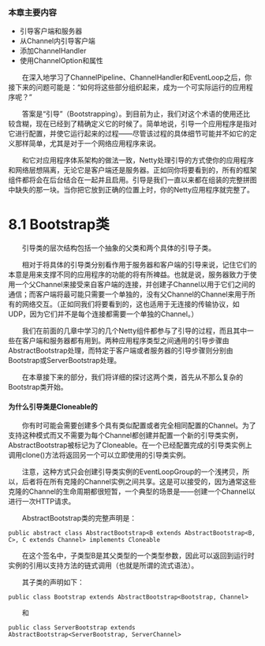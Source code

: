 ### 本章主要内容

- 引导客户端和服务器
- 从Channel内引导客户端
- 添加ChannelHandler
- 使用ChannelOption和属性

&emsp;&emsp;在深入地学习了ChannelPipeline、ChannelHandler和EventLoop之后，你接下来的问题可能是：“如何将这些部分组织起来，成为一个可实际运行的应用程序呢？”

&emsp;&emsp;答案是“引导”（Bootstrapping）。到目前为止，我们对这个术语的使用还比较含糊，现在已经到了精确定义它的时候了。简单地说，引导一个应用程序是指对它进行配置，并使它运行起来的过程——尽管该过程的具体细节可能并不如它的定义那样简单，尤其是对于一个网络应用程序来说。

&emsp;&emsp;和它对应用程序体系架构的做法一致，Netty处理引导的方式使你的应用程序和网络层想隔离，无论它是客户端还是服务器。正如同你将要看到的，所有的框架组件都将会在后台结合在一起并且启用。引导是我们一直以来都在组装的完整拼图中缺失的那一块。当你把它放到正确的位置上时，你的Netty应用程序就完整了。

# 8.1 Bootstrap类

&emsp;&emsp;引导类的层次结构包括一个抽象的父类和两个具体的引导子类。

&emsp;&emsp;相对于将具体的引导类分别看作用于服务器和客户端的引导来说，记住它们的本意是用来支撑不同的应用程序的功能的将有所裨益。也就是说，服务器致力于使用一个父Channel来接受来自客户端的连接，并创建子Channel以用于它们之间的通信；而客户端将最可能只需要一个单独的，没有父Channel的Channel来用于所有的网络交互。（正如同我们将要看到的，这也适用于无连接的传输协议，如UDP，因为它们并不是每个连接都需要一个单独的Channel。）

&emsp;&emsp;我们在前面的几章中学习的几个Netty组件都参与了引导的过程，而且其中一些在客户端和服务器都有用到。两种应用程序类型之间通用的引导步骤由AbstractBootstrap处理，而特定于客户端或者服务器的引导步骤则分别由Bootstrap或ServerBootstrap处理。

&emsp;&emsp;在本章接下来的部分，我们将详细的探讨这两个类，首先从不那么复杂的Bootstrap类开始。

#### 为什么引导类是Cloneable的

&emsp;&emsp;你有时可能会需要创建多个具有类似配置或者完全相同配置的Channel。为了支持这种模式而又不需要为每个Channel都创建并配置一个新的引导类实例，AbstractBootstrap被标记为了Cloneable。在一个已经配置完成的引导类实例上调用clone()方法将返回另一个可以立即使用的引导类实例。

&emsp;&emsp;注意，这种方式只会创建引导类实例的EventLoopGroup的一个浅拷贝，所以，后者将在所有克隆的Channel实例之间共享。这是可以接受的，因为通常这些克隆的Channel的生命周期都很短暂，一个典型的场景是——创建一个Channel以进行一次HTTP请求。

&emsp;&emsp;AbstractBootstrap类的完整声明是：
```
public abstract class AbstractBootstrap<B extends AbstractBootstrap<B, C>, C extends Channel> implements Cloneable
```
&emsp;&emsp;在这个签名中，子类型B是其父类型的一个类型参数，因此可以返回到运行时实例的引用以支持方法的链式调用（也就是所谓的流式语法）。

&emsp;&emsp;其子类的声明如下：
```
public class Bootstrap extends AbstractBootstrap<Bootstrap, Channel>
```
&emsp;&emsp;和
```
public class ServerBootstrap extends AbstractBootstrap<ServerBootstrap, ServerChannel>
```
